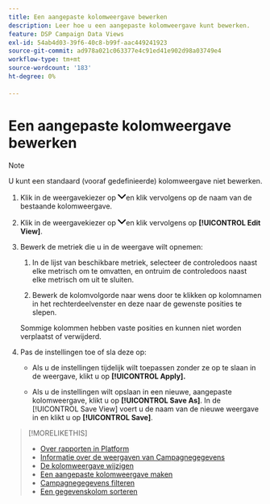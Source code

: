 ```yaml
---
title: Een aangepaste kolomweergave bewerken
description: Leer hoe u een aangepaste kolomweergave kunt bewerken.
feature: DSP Campaign Data Views
exl-id: 54ab4d03-39f6-40c8-b99f-aac449241923
source-git-commit: ad978a021c063377e4c91ed41e902d98a03749e4
workflow-type: tm+mt
source-wordcount: '183'
ht-degree: 0%

---
```


# Een aangepaste kolomweergave bewerken

>[!NOTE]
>
>U kunt een standaard (vooraf gedefinieerde) kolomweergave niet bewerken.

1. Klik in de weergavekiezer op ![pijl-omlaag](/help/dsp/assets/chevron-down.png)en klik vervolgens op de naam van de bestaande kolomweergave.

1. Klik in de weergavekiezer op ![pijl-omlaag](/help/dsp/assets/chevron-down.png)en klik vervolgens op **[!UICONTROL Edit View]**.

1. Bewerk de metriek die u in de weergave wilt opnemen:

   1. In de lijst van beschikbare metriek, selecteer de controledoos naast elke metrisch om te omvatten, en ontruim de controledoos naast elke metrisch om uit te sluiten.

   1. Bewerk de kolomvolgorde naar wens door te klikken op kolomnamen in het rechterdeelvenster en deze naar de gewenste posities te slepen.

   Sommige kolommen hebben vaste posities en kunnen niet worden verplaatst of verwijderd.

1. Pas de instellingen toe of sla deze op:

   * Als u de instellingen tijdelijk wilt toepassen zonder ze op te slaan in de weergave, klikt u op **[!UICONTROL Apply].**

   * Als u de instellingen wilt opslaan in een nieuwe, aangepaste kolomweergave, klikt u op **[!UICONTROL Save As]**. In de [!UICONTROL Save View] voert u de naam van de nieuwe weergave in en klikt u op **[!UICONTROL Save]**.

>[!MORELIKETHIS]
>
>* [Over rapporten in Platform](campaign-reports-about.md)
>* [Informatie over de weergaven van Campagnegegevens](campaign-data-views-about.md)
>* [De kolomweergave wijzigen](column-view-change.md)
>* [Een aangepaste kolomweergave maken](column-view-create.md)
>* [Campagnegegevens filteren](campaign-data-filter.md)
>* [Een gegevenskolom sorteren](campaign-data-sort.md)

